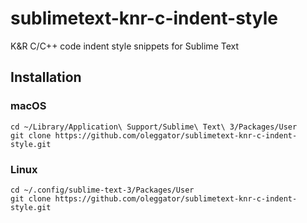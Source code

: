 # sublimetext-knr-c-indent-style
K&amp;R C/C++ code indent style snippets for Sublime Text

## Installation
### macOS
    cd ~/Library/Application\ Support/Sublime\ Text\ 3/Packages/User
    git clone https://github.com/oleggator/sublimetext-knr-c-indent-style.git 
### Linux
    cd ~/.config/sublime-text-3/Packages/User
    git clone https://github.com/oleggator/sublimetext-knr-c-indent-style.git 

